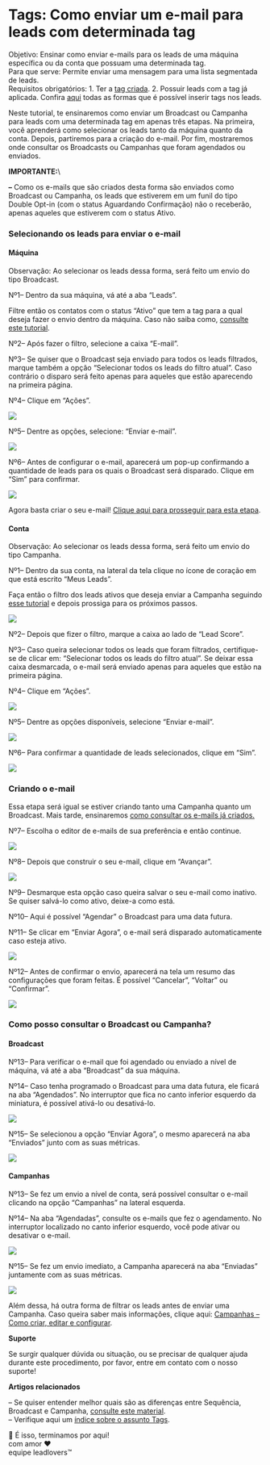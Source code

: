 # Tags: Como enviar um e-mail para leads com determinada tag

Objetivo: Ensinar como enviar e-mails para os leads de uma máquina específica ou da conta que possuam uma determinada tag.\
Para que serve: Permite enviar uma mensagem para uma lista segmentada de leads.\
Requisitos obrigatórios: 1. Ter a [tag criada](https://suporte.love/como-criar-uma-tag/). 2. Possuir leads com a tag já aplicada. Confira [aqui](https://suporte.love/tags-indice/) todas as formas que é possível inserir tags nos leads.

Neste tutorial, te ensinaremos como enviar um Broadcast ou Campanha para leads com uma determinada tag em apenas três etapas. Na primeira, você aprenderá como selecionar os leads tanto da máquina quanto da conta. Depois, partiremos para a criação do e-mail. Por fim, mostraremos onde consultar os Broadcasts ou Campanhas que foram agendados ou enviados.

&#x20;**IMPORTANTE:**\


**–** Como os e-mails que são criados desta forma são enviados como Broadcast ou Campanha, os leads que estiverem em um funil do tipo Double Opt-in (com o status Aguardando Confirmação) não o receberão, apenas aqueles que estiverem com o status Ativo.

### Selecionando os leads para enviar o e-mail  <a href="#selecionando-leads" id="selecionando-leads"></a>

#### Máquina <a href="#maquina" id="maquina"></a>

Observação: Ao selecionar os leads dessa forma, será feito um envio do tipo Broadcast.

Nº1– Dentro da sua máquina, vá até a aba “Leads”.

Filtre então os contatos com o status “Ativo” que tem a tag para a qual deseja fazer o envio dentro da máquina. Caso não saiba como, [consulte este tutorial](https://suporte.love/como-filtrar-leads-por-tags/).

Nº2– Após fazer o filtro, selecione a caixa “E-mail”.

Nº3– Se quiser que o Broadcast seja enviado para todos os leads filtrados, marque também a opção “Selecionar todos os leads do filtro atual”. Caso contrário o disparo será feito apenas para aqueles que estão aparecendo na primeira página.

Nº4– Clique em “Ações”.

[![](https://legado.leadlovers.site/wp-content/uploads/2016/09/img01-1.png)](https://legado.leadlovers.site/wp-content/uploads/2016/09/img01-1.png)

Nº5– Dentre as opções, selecione: “Enviar e-mail”.

[![](https://legado.leadlovers.site/wp-content/uploads/2016/09/img02-1.png)](https://legado.leadlovers.site/wp-content/uploads/2016/09/img02-1.png)

Nº6– Antes de configurar o e-mail, aparecerá um pop-up confirmando a quantidade de leads para os quais o Broadcast será disparado. Clique em “Sim” para confirmar.

[![](https://legado.leadlovers.site/wp-content/uploads/2016/09/img03-1.png)](https://legado.leadlovers.site/wp-content/uploads/2016/09/img03-1.png)

Agora basta criar o seu e-mail! [Clique aqui para prosseguir para esta etapa](broken-reference).

#### Conta <a href="#conta" id="conta"></a>

Observação: Ao selecionar os leads dessa forma, será feito um envio do tipo Campanha.

Nº1– Dentro da sua conta, na lateral da tela clique no ícone de coração em que está escrito “Meus Leads”.&#x20;

Faça então o filtro dos leads ativos que deseja enviar a Campanha seguindo [esse tutorial](https://suporte.love/como-filtrar-leads-por-tags/) e depois prossiga para os próximos passos.

[![](https://legado.leadlovers.site/wp-content/uploads/2016/09/img04.png)](https://legado.leadlovers.site/wp-content/uploads/2016/09/img04.png)

Nº2– Depois que fizer o filtro, marque a caixa ao lado de “Lead Score”.

Nº3– Caso queira selecionar todos os leads que foram filtrados, certifique-se de clicar em: “Selecionar todos os leads do filtro atual”. Se deixar essa caixa desmarcada, o e-mail será enviado apenas para aqueles que estão na primeira página.&#x20;

Nº4– Clique em “Ações”.

[![](https://legado.leadlovers.site/wp-content/uploads/2016/09/img05.png)](https://legado.leadlovers.site/wp-content/uploads/2016/09/img05.png)

Nº5– Dentre as opções disponíveis, selecione “Enviar e-mail”.

[![](https://legado.leadlovers.site/wp-content/uploads/2016/09/img06.png)](https://legado.leadlovers.site/wp-content/uploads/2016/09/img06.png)

Nº6– Para confirmar a quantidade de leads selecionados, clique em “Sim”.

[![](https://legado.leadlovers.site/wp-content/uploads/2016/09/img07.png)](https://legado.leadlovers.site/wp-content/uploads/2016/09/img07.png)

### Criando o e-mail <a href="#criando-email" id="criando-email"></a>

Essa etapa será igual se estiver criando tanto uma Campanha quanto um Broadcast. Mais tarde, ensinaremos [como consultar os e-mails já criados.](broken-reference)

Nº7– Escolha o editor de e-mails de sua preferência e então continue.

[![](https://legado.leadlovers.site/wp-content/uploads/2016/09/img08.png)](https://legado.leadlovers.site/wp-content/uploads/2016/09/img08.png)

Nº8– Depois que construir o seu e-mail, clique em “Avançar”.

[![](https://legado.leadlovers.site/wp-content/uploads/2016/09/img09.png)](https://legado.leadlovers.site/wp-content/uploads/2016/09/img09.png)

Nº9– Desmarque esta opção caso queira salvar o seu e-mail como inativo. Se quiser salvá-lo como ativo, deixe-a como está.

Nº10– Aqui é possível “Agendar” o Broadcast para uma data futura.

Nº11– Se clicar em “Enviar Agora”, o e-mail será disparado automaticamente caso esteja ativo.

[![](https://legado.leadlovers.site/wp-content/uploads/2016/09/img10.png)](https://legado.leadlovers.site/wp-content/uploads/2016/09/img10.png)

Nº12– Antes de confirmar o envio, aparecerá na tela um resumo das configurações que foram feitas. É possível “Cancelar”, “Voltar” ou “Confirmar”.

[![](https://legado.leadlovers.site/wp-content/uploads/2016/09/img11.png)](https://legado.leadlovers.site/wp-content/uploads/2016/09/img11.png)

### Como posso consultar o Broadcast ou Campanha? <a href="#como-consultar" id="como-consultar"></a>

#### Broadcast <a href="#consultando-broadcast" id="consultando-broadcast"></a>

Nº13– Para verificar o e-mail que foi agendado ou enviado a nível de máquina, vá até a aba “Broadcast” da sua máquina.

Nº14– Caso tenha programado o Broadcast para uma data futura, ele ficará na aba “Agendados”. No interruptor que fica no canto inferior esquerdo da miniatura, é possível ativá-lo ou desativá-lo.

[![](https://legado.leadlovers.site/wp-content/uploads/2016/09/img12.png)](https://legado.leadlovers.site/wp-content/uploads/2016/09/img12.png)

Nº15– Se selecionou a opção “Enviar Agora”, o mesmo aparecerá na aba “Enviados” junto com as suas métricas.

[![](https://legado.leadlovers.site/wp-content/uploads/2016/09/img13.png)](https://legado.leadlovers.site/wp-content/uploads/2016/09/img13.png)

#### Campanhas <a href="#consultando-campanha" id="consultando-campanha"></a>

Nº13– Se fez um envio a nível de conta, será possível consultar o e-mail clicando na opção “Campanhas” na lateral esquerda.

Nº14– Na aba “Agendadas”, consulte os e-mails que fez o agendamento. No interruptor localizado no canto inferior esquerdo, você pode ativar ou desativar o e-mail.

[![](https://legado.leadlovers.site/wp-content/uploads/2016/09/img14.png)](https://legado.leadlovers.site/wp-content/uploads/2016/09/img14.png)

Nº15– Se fez um envio imediato, a Campanha aparecerá na aba “Enviadas” juntamente com as suas métricas.

[![](https://legado.leadlovers.site/wp-content/uploads/2016/09/img15.png)](https://legado.leadlovers.site/wp-content/uploads/2016/09/img15.png)

Além dessa, há outra forma de filtrar os leads antes de enviar uma Campanha. Caso queira saber mais informações, clique aqui: [Campanhas – Como criar, editar e configurar](https://suporte.love/campanhas/).

**Suporte**

Se surgir qualquer dúvida ou situação, ou se precisar de qualquer ajuda durante este procedimento, por favor, entre em contato com o nosso suporte!

**Artigos relacionados**

– Se quiser entender melhor quais são as diferenças entre Sequência, Broadcast e Campanha, [consulte este material](https://suporte.love/saiba-a-diferenca-entre-sequencia-broadcast-e-campanhas/).\
– Verifique aqui um [índice sobre o assunto Tags](https://suporte.love/tags-indice/).

🏁 É isso, terminamos por aqui!\
com amor ❤\
equipe leadlovers™
